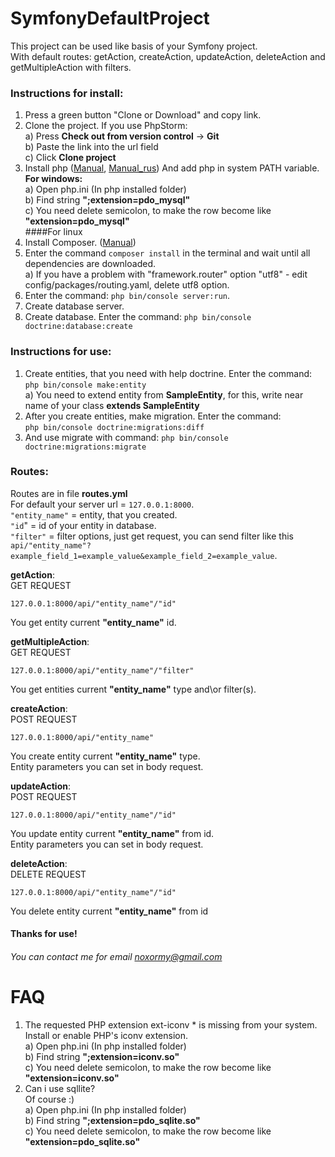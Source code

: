 # SymfonyDefaultProject
This project can be used like basis of your Symfony project. <br/>
With default routes: getAction, createAction, updateAction, deleteAction and getMultipleAction
with filters.

### Instructions for install:
1. Press a green button "Clone or Download" and copy link.
2. Clone the project. If you use PhpStorm:<br/> 
    a) Press **Check out from version control** -> **Git** <br/>
    b) Paste the link into the url field <br/>
    c) Click **Clone project**
3. Install php ([Manual][http://php.net/manual/ru/install.php], [Manual_rus][http://iantonov.me/page/ustanovka-php-71-v-windows-komandnaja-stroka]) And add php in system PATH variable.<br/>
    **For windows:** <br/>
    a) Open php.ini (In php installed folder) <br/>
    b) Find string **";extension=pdo_mysql"** <br/>
    c) You need delete semicolon, to make the row become like **"extension=pdo_mysql"** <br/>
    ####For linux
4. Install Composer. ([Manual][https://getcomposer.org/download/])
5. Enter the command `composer install` in the terminal and wait until all dependencies are downloaded. <br/>
    a) If you have a problem with "framework.router" option "utf8" - edit config/packages/routing.yaml, delete utf8 option.
6. Enter the command: `php bin/console server:run`. <br/>
7. Create database server.
8. Create database. Enter the command: `php bin/console doctrine:database:create`


[http://php.net/manual/ru/install.php]: http://php.net/manual/ru/install.windows.tools.php
[http://iantonov.me/page/ustanovka-php-71-v-windows-komandnaja-stroka]: http://iantonov.me/page/ustanovka-php-71-v-windows-komandnaja-stroka
[https://getcomposer.org/download/]: https://getcomposer.org/download/

### Instructions for use:

1. Create entities, that you need with help doctrine. Enter the command: <br/>
 `php bin/console make:entity` <br/>
 a) You need to extend entity from **SampleEntity**, for this, write near name of your class **extends SampleEntity**
2. After you create entities, make migration. Enter the command: <br/>
  `php bin/console doctrine:migrations:diff`
3. And use migrate with command:
  `php bin/console doctrine:migrations:migrate`


### Routes:

Routes are in file **routes.yml** <br/>
For default your server url = `127.0.0.1:8000`. <br/>
`"entity_name"` = entity, that you created. <br/>
`"id`" = id of your entity in database. <br/>
`"filter"` = filter options, just get request, you can send filter like this
`api/"entity_name"?example_field_1=example_value&example_field_2=example_value`.

**getAction**: <br/>
    GET REQUEST <br/>
    
    127.0.0.1:8000/api/"entity_name"/"id"
    
You get entity current **"entity_name"** id.

**getMultipleAction**: <br/>
    GET REQUEST <br/>

    127.0.0.1:8000/api/"entity_name"/"filter"
    
You get entities current **"entity_name"** type and\or filter(s).

**createAction**: <br/>
    POST REQUEST <br/>

    127.0.0.1:8000/api/"entity_name"
    
You create entity current **"entity_name"** type. <br/>
Entity parameters you can set in body request.

**updateAction**: <br/>
    POST REQUEST <br/>

    127.0.0.1:8000/api/"entity_name"/"id"
    
You update entity current **"entity_name"** from id. <br/>
Entity parameters you can set in body request.

**deleteAction**: <br/>
    DELETE REQUEST <br/>

    127.0.0.1:8000/api/"entity_name"/"id"
    
You delete entity current **"entity_name"** from id

#### Thanks for use!

###### You can contact me for email noxormy@gmail.com

# FAQ
1. The requested PHP extension ext-iconv * is missing from your system. Install or enable PHP's iconv extension. <br/>
   a) Open php.ini (In php installed folder) <br/>
   b) Find string **";extension=iconv.so"** <br/>
   c) You need delete semicolon, to make the row become like **"extension=iconv.so"** <br/>
2. Can i use sqllite? <br/>
    Of course :) <br/>
    a) Open php.ini (In php installed folder) <br/>
    b) Find string **";extension=pdo_sqlite.so"** <br/>
    c) You need delete semicolon, to make the row become like **"extension=pdo_sqlite.so"** <br/>

   
